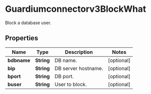

# Guardiumconnectorv3BlockWhat

Block a database user.

## Properties

| Name | Type | Description | Notes |
|------------ | ------------- | ------------- | -------------|
|**bdbname** | **String** | DB name. |  [optional] |
|**bip** | **String** | DB server hostname. |  [optional] |
|**bport** | **String** | DB port. |  [optional] |
|**buser** | **String** | User to block. |  [optional] |



